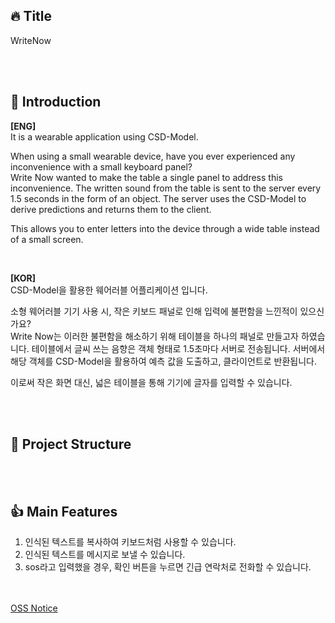 ## 🔥 Title
WriteNow

<br><br>
## :raised_hands: Introduction
**[ENG]**  
It is a wearable application using CSD-Model.

When using a small wearable device, have you ever experienced any inconvenience with a small keyboard panel?  
Write Now wanted to make the table a single panel to address this inconvenience. The written sound from the table is sent to the server every 1.5 seconds in the form of an object. The server uses the CSD-Model to derive predictions and returns them to the client.  

This allows you to enter letters into the device through a wide table instead of a small screen.

<br>

**[KOR]**  
CSD-Model을 활용한 웨어러블 어플리케이션 입니다.

소형 웨어러블 기기 사용 시, 작은 키보드 패널로 인해 입력에 불편함을 느낀적이 있으신가요?  
Write Now는 이러한 불편함을 해소하기 위해 테이블을 하나의 패널로 만들고자 하였습니다. 테이블에서 글씨 쓰는 음향은 객체 형태로 1.5초마다 서버로 전송됩니다. 서버에서 해당 객체를 CSD-Model을 활용하여 예측 값을 도출하고, 클라이언트로 반환됩니다.  

이로써 작은 화면 대신, 넓은 테이블을 통해 기기에 글자를 입력할 수 있습니다.

<br><br>
## 🔗 Project Structure


<br><br>
## 👍 Main Features
1. 인식된 텍스트를 복사하여 키보드처럼 사용할 수 있습니다.
2. 인식된 텍스트를 메시지로 보낼 수 있습니다.
3. sos라고 입력했을 경우, 확인 버튼을 누르면 긴급 연락처로 전화할 수 있습니다.


<br><br>
[OSS Notice](https://github.com/CAP-JJANG/WriteNow/blob/main/OSS-Notice.md)
